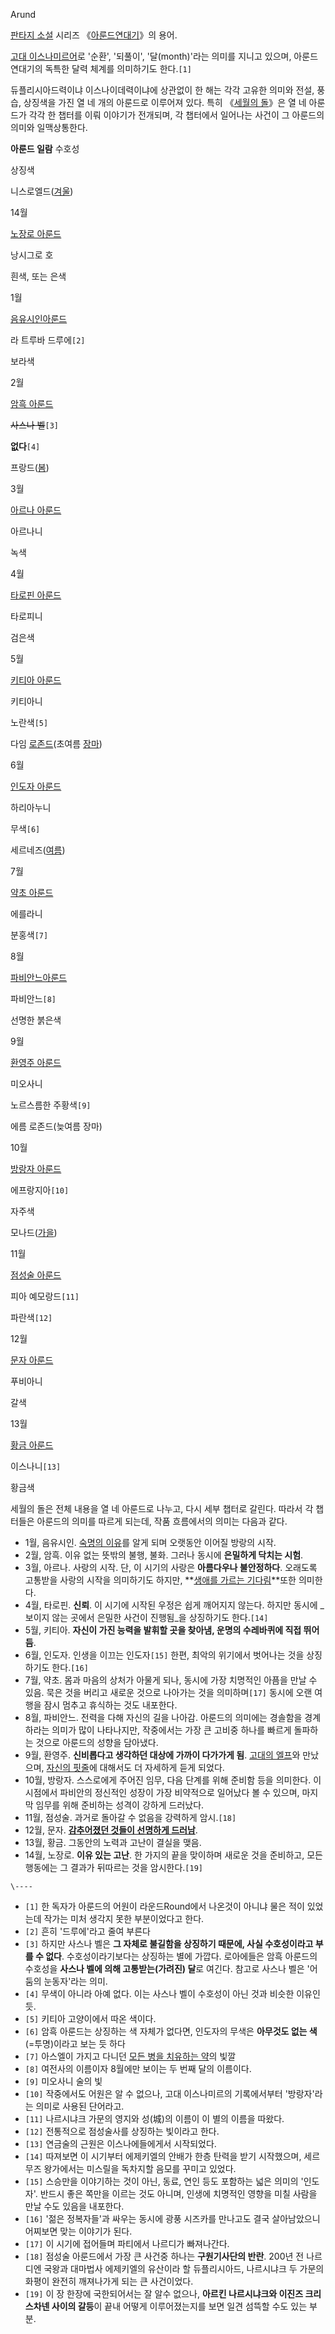 Arund

[판타지 소설](%ED%8C%90%ED%83%80%EC%A7%80%20%EC%86%8C%EC%84%A4.md) 시리즈 《[아룬드연대기](%EC%95%84%EB%A3%AC%EB%93%9C%20%EC%97%B0%EB%8C%80%EA%B8%B0.md)》의 용어.

[고대 이스나미르어](%EA%B3%A0%EB%8C%80%20%EC%9D%B4%EC%8A%A4%EB%82%98%EB%AF%B8%EB%A5%B4%EC%96%B4.md)로 '순환', '되풀이', '달(month)'라는 의미를 지니고 있으며, 아룬드 연대기의 독특한 달력 체계를
의미하기도 한다.`[1]`

듀플리시아드력이냐 이스나이데력이냐에 상관없이 한 해는 각각 고유한 의미와 전설, 풍습, 상징색을 가진 열 네 개의 아룬드로 이루어져 있다.
특히 《[세월의 돌](%EC%84%B8%EC%9B%94%EC%9D%98%20%EB%8F%8C.md)》은 열 네 아룬드가 각각 한 챕터를
이뤄 이야기가 전개되며, 각 챕터에서 일어나는 사건이 그 아룬드의 의미와 일맥상통한다.

**아룬드 일람**
수호성

상징색

니스로엘드([겨울](%EA%B2%A8%EC%9A%B8.md))

14월

[노장로 아룬드](%EB%85%B8%EC%9E%A5%EB%A1%9C%20%EC%95%84%EB%A3%AC%EB%93%9C.md)

낭시그로 호

흰색, 또는 은색

1월

[음유시인아룬드](%EC%9D%8C%EC%9C%A0%EC%8B%9C%EC%9D%B8%20%EC%95%84%EB%A3%AC%EB%93%9C.md)

라 트루바 드루에`[2]`

보라색

2월

[암흑 아룬드](%EC%95%94%ED%9D%91%20%EC%95%84%EB%A3%AC%EB%93%9C.md)

<del>사스나 벨</del>`[3]`

**없다**`[4]`

프랑드([봄](%EB%B4%84.md))

3월

[아르나 아룬드](%EC%95%84%EB%A5%B4%EB%82%98%20%EC%95%84%EB%A3%AC%EB%93%9C.md)

아르나니

녹색

4월

[타로핀 아룬드](%ED%83%80%EB%A1%9C%ED%95%80%20%EC%95%84%EB%A3%AC%EB%93%9C.md)

타로피니

검은색

5월

[키티아 아룬드](%ED%82%A4%ED%8B%B0%EC%95%84%20%EC%95%84%EB%A3%AC%EB%93%9C.md)

키티아니

노란색`[5]`

다임 [로존드](%EB%A1%9C%EC%A1%B4%EB%93%9C.md)(초여름
[장마](%EC%9E%A5%EB%A7%88.md))

6월

[인도자 아룬드](%EC%9D%B8%EB%8F%84%EC%9E%90%20%EC%95%84%EB%A3%AC%EB%93%9C.md)

하리아누니

무색`[6]`

세르네즈([여름](%EC%97%AC%EB%A6%84.md))

7월

[약초 아룬드](%EC%95%BD%EC%B4%88%20%EC%95%84%EB%A3%AC%EB%93%9C.md)

에를라니

분홍색`[7]`

8월

[파비안느아룬드](%ED%8C%8C%EB%B9%84%EC%95%88%EB%8A%90%20%EC%95%84%EB%A3%AC%EB%93%9C.md)

파비안느`[8]`

선명한 붉은색

9월

[환영주 아룬드](%ED%99%98%EC%98%81%EC%A3%BC%20%EC%95%84%EB%A3%AC%EB%93%9C.md)

미오사니

노르스름한 주황색`[9]`

에름 로존드(늦여름 장마)

10월

[방랑자 아룬드](%EB%B0%A9%EB%9E%91%EC%9E%90%20%EC%95%84%EB%A3%AC%EB%93%9C.md)

에프랑지아`[10]`

자주색

모나드([가을](%EA%B0%80%EC%9D%84.md))

11월

[점성술 아룬드](%EC%A0%90%EC%84%B1%EC%88%A0%20%EC%95%84%EB%A3%AC%EB%93%9C.md)

피아 예모랑드`[11]`

파란색`[12]`

12월

[문자 아룬드](%EB%AC%B8%EC%9E%90%20%EC%95%84%EB%A3%AC%EB%93%9C.md)

푸비아니

갈색

13월

[황금 아룬드](%ED%99%A9%EA%B8%88%20%EC%95%84%EB%A3%AC%EB%93%9C.md)

이스나니`[13]`

황금색

  
세월의 돌은 전체 내용을 열 네 아룬드로 나누고, 다시 세부 챕터로 갈린다. 따라서 각 챕터들은 아룬드의 의미를 따르게 되는데, 작품
흐름에서의 의미는 다음과 같다.

  * 1월, 음유시인. [숙명의 이유](%EC%95%84%EB%A3%AC%EB%93%9C%EB%82%98%EC%96%80.md)를 알게 되며 오랫동안 이어질 방랑의 시작.
  * 2월, 암흑. 이유 없는 뜻밖의 불행, 불화. 그러나 동시에 **은밀하게 닥치는 시험**.
  * 3월, 아르나. 사랑의 시작. 단, 이 시기의 사랑은 **아름다우나 불안정하다**. 오래도록 고통받을 사랑의 시작을 의미하기도 하지만, **[생애를 가르는 기다림](%EC%97%94%EC%A0%A0.md)**또한 의미한다.
  * 4월, 타로핀. **신뢰**. 이 시기에 시작된 우정은 쉽게 깨어지지 않는다. 하지만 동시에 _보이지 않는 곳에서 은밀한 사건이 진행됨_을 상징하기도 한다.`[14]`
  * 5월, 키티아. **자신이 가진 능력을 발휘할 곳을 찾아냄, 운명의 수레바퀴에 직접 뛰어듬**.
  * 6월, 인도자. 인생을 이끄는 인도자`[15]` 한편, 최악의 위기에서 벗어나는 것을 상징하기도 한다.`[16]`
  * 7월, 약초. 몸과 마음의 상처가 아물게 되나, 동시에 가장 치명적인 아픔을 만날 수 있음. 묵은 것을 버리고 새로운 것으로 나아가는 것을 의미하며`[17]` 동시에 오랜 여행을 잠시 멈추고 휴식하는 것도 내포한다.
  * 8월, 파비안느. 전력을 다해 자신의 길을 나아감. 아룬드의 의미에는 경솔함을 경계하라는 의미가 많이 나타나지만, 작중에서는 가장 큰 고비중 하나를 빠르게 돌파하는 것으로 아룬드의 성향을 담아냈다.
  * 9월, 환영주. **신비롭다고 생각하던 대상에 가까이 다가가게 됨**. [고대의 엘프](%EB%AF%B8%EC%B9%BC%EB%A6%AC%EC%8A%A4%20%EB%A7%88%EB%A5%B4%EB%82%98%EC%B9%98%EC%95%BC.md)와 만났으며, [자신의 핏줄](%EC%97%90%EC%A0%9C%ED%82%A4%EC%97%98%20%EB%82%98%EB%A5%B4%EC%8B%9C%EB%83%90%ED%81%AC.md)에 대해서도 더 자세하게 듣게 되었다.
  * 10월, 방랑자. 스스로에게 주어진 임무, 다음 단계를 위해 준비함 등을 의미한다. 이 시점에서 파비안의 정신적인 성장이 가장 비약적으로 일어났다 볼 수 있으며, 마지막 임무를 위해 준비하는 성격이 강하게 드러났다.
  * 11월, 점성술. 과거로 돌아갈 수 없음을 강력하게 암시.`[18]`
  * 12월, 문자. **[감추어졌던 것들이 선명하게 드러남](%EC%95%84%EB%A5%B4%ED%82%A8%20%EB%82%98%EB%A5%B4%EC%8B%9C%EB%83%90%ED%81%AC.md)**.
  * 13월, 황금. 그동안의 노력과 고난이 결실을 맺음.
  * 14월, 노장로. **이유 있는 고난**. 한 가지의 끝을 맞이하며 새로운 것을 준비하고, 모든 행동에는 그 결과가 뒤따르는 것을 암시한다.`[19]`   

`\----`

  * `[1]` 한 독자가 아룬드의 어원이 라운드Round에서 나온것이 아니냐 물은 적이 있었는데 작가는 미처 생각지 못한 부분이었다고 한다.
  * `[2]` 흔히 '드루에'라고 줄여 부른다
  * `[3]` 하지만 사스나 벨은 **그 자체로 불길함을 상징하기 때문에, 사실 수호성이라고 부를 수 없다**. 수호성이라기보다는 상징하는 별에 가깝다. 로아에들은 암흑 아룬드의 수호성을 **사스나 벨에 의해 고통받는(가려진) 달**로 여긴다. 참고로 사스나 벨은 '어둠의 눈동자'라는 의미.
  * `[4]` 무색이 아니라 아예 없다. 이는 사스나 벨이 수호성이 아닌 것과 비슷한 이유인 듯.
  * `[5]` 키티아 고양이에서 따온 색이다.
  * `[6]` 암흑 아룬드는 상징하는 색 자체가 없다면, 인도자의 무색은 **아무것도 없는 색**(=투명)이라고 보는 듯 하다
  * `[7]` 아스엘이 가지고 다니던 [모든 병을 치유하는 약](%EB%AC%B4%EC%95%88%EB%8B%A8%EB%AC%BC.md)의 빛깔
  * `[8]` 여전사의 이름이자 8월에만 보이는 두 번째 달의 이름이다.
  * `[9]` 미오사니 술의 빛
  * `[10]` 작중에서도 어원은 알 수 없으나, 고대 이스나미르의 기록에서부터 '방랑자'라는 의미로 사용된 단어라고.
  * `[11]` 나르시냐크 가문의 영지와 성(城)의 이름이 이 별의 이름을 따왔다.
  * `[12]` 전통적으로 점성술사를 상징하는 빛이라고 한다.
  * `[13]` 연금술의 근원은 이스나에들에게서 시작되었다.
  * `[14]` 따져보면 이 시기부터 에제키엘의 안배가 한층 탄력을 받기 시작했으며, 세르무즈 왕가에서는 미스릴을 독차지할 음모를 꾸미고 있었다.
  * `[15]` 스승만을 이야기하는 것이 아닌, 동료, 연인 등도 포함하는 넓은 의미의 '인도자'. 반드시 좋은 쪽만을 이르는 것도 아니며, 인생에 치명적인 영향을 미칠 사람을 만날 수도 있음을 내포한다.
  * `[16]` '젊은 정복자들'과 싸우는 동시에 광풍 시즈카를 만나고도 결국 살아남았으니 어찌보면 맞는 이야기가 된다.
  * `[17]` 이 시기에 접어들며 파티에서 나르디가 빠져나간다.
  * `[18]` 점성술 아룬드에서 가장 큰 사건중 하나는 **구원기사단의 반란**. 200년 전 나르디엔 국왕과 대마법사 에제키엘의 유산이라 할 듀플리시아드, 나르시냐크 두 가문의 화평이 완전히 깨져나가게 되는 큰 사건이었다.
  * `[19]` 이 장 한장에 국한되어서는 잘 알수 없으나, **아르킨 나르시냐크와 이진즈 크리스차넨 사이의 갈등**이 끝내 어떻게 이루어졌는지를 보면 일견 섬뜩할 수도 있는 부분.

